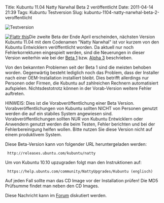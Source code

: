 Title: Kubuntu 11.04 Natty Narwhal Beta 2 veröffentlicht
Date: 2011-04-14 21:39
Tags: Kubuntu Testversion
Slug: kubuntu-1104-natty-narwhal-beta-2-veroffentlicht

![Testversion](http://wiki.kubuntu-de.org/images/Testsoftware48x48.png)

  

<noscript><a href="http://flattr.com/thing/168671/Kubuntu-11-04-Natty-Narwhal-Beta-2-veroffentlicht" target="_blank">  

![Flattr
this](http://api.flattr.com/button/flattr-badge-large.png "Flattr this")</a></noscript>Die
zweite Beta der Ende April erscheinden, nächsten Version Kubuntu 11.04
mit dem Codenamen "Natty Narwhal" ist vor kurzem von den Kubuntu
Entwicklern veröffentlicht worden. Da aktuell nur noch Fehlerkorrekturen
eingespielt werden, sind die Neuerungen in dieser Version weiterhin wie
bei der [Beta
1](http://wiki.kubuntu-de.org/Team:Redaktion/Nachrichten/Kubuntu_Natty_11.04_Beta_1_erschienen)
bzw. [Alpha
3](http://wiki.kubuntu-de.org/Team:Redaktion/Nachrichten/Kubuntu_11.04_Natty_Narwhal_Alpha_3_ver%C3%B6ffentlicht)
beschrieben.


Von den bekannten Problemen seit der Beta 1 sind die meisten behoben
worden. Gegenwärtig besteht lediglich noch das Problem, dass der
Installer nach einer OEM-Installation installiert bleibt. Dies betrifft
allerdings nur Personen oder Firmen, die Kubuntu auf zahlreichen
Rechnern automatisiert aufspielen. Nichtsdestotrotz können in der
Vorab-Version weitere Fehler auftreten.


<!--break--><!--break-->

HINWEIS: Dies ist die Vorabveröffentlichung einer Beta Version.
Vorabveröffentlichungen von Kubuntu sollten NICHT von Personen genutzt
werden die auf ein stabiles System angewiesen sind.
Vorabveröffentlichungen sollten NUR von Kubuntu Entwicklern oder
Anwendern genutzt werden die beim Testen, Fehler berichten und bei der
Fehlerbereinigung helfen wollen. Bitte nutzen Sie diese Version nicht
auf einem produktivem System.


Diese Beta-Version kann von folgender URL heruntergeladen werden:


     http://releases.ubuntu.com/kubuntu/natty 

Um von Kubuntu 10.10 upzugraden folgt man den Instruktionen auf:


     https://help.ubuntu.com/community/NattyUpgrades/Kubuntu (englisch) 

Auf jeden Fall sollte man das CD Image vor der Installation prüfen! Die
MD5 Prüfsumme findet man neben den CD Images.


Diese Nachricht kann im
[Forum](http://forum.kubuntu-de.org/index.php?board=1.0) diskutiert
werden.




